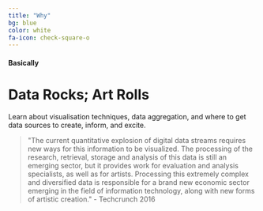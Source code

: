 ```yaml
---
title: "Why"
bg: blue
color: white
fa-icon: check-square-o
---
```


#### Basically

# Data Rocks; Art Rolls

Learn about visualisation techniques, data aggregation, and where to get data sources to create, inform, and excite.

> "The current quantitative explosion of digital data streams requires new ways for this information to be visualized. The processing of the  research, retrieval, storage and analysis of this data is still an  emerging sector, but it provides work for evaluation and analysis  specialists, as well as for artists. Processing this extremely complex  and diversified data is responsible for a brand new economic sector  emerging in the field of information technology, along with new forms of artistic creation." - Techcrunch 2016





